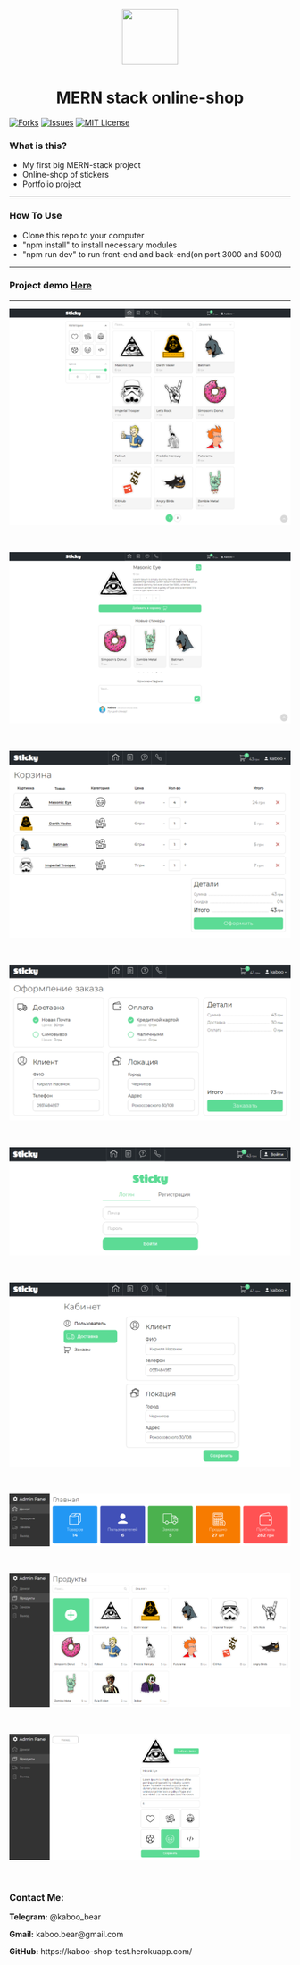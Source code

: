 <p align="center">
    <img src="https://img.icons8.com/bubbles/100/000000/rocket.png" width="100" height="100">
</p>

<h1 align="center">MERN stack online-shop</h1>

[![Forks][forks-shield]][forks-url]
[![Issues][issues-shield]][issues-url]
[![MIT License][license-shield]][license-url]

### What is this?
+ My first big MERN-stack project
+ Online-shop of stickers
+ Portfolio project

<hr>

### How To Use
+ Clone this repo to your computer
+ "npm install" to install necessary modules
+ "npm run dev" to run front-end and back-end(on port 3000 and 5000)

<hr>

### Project demo [Here](https://sticky-shop.web.app/)

<hr>

![Layout](gitImg/kaboo11.png)

<br>

![Layout](gitImg/kaboo12.png)

<br>

![Layout](gitImg/kaboo13.png)

<br>

![Layout](gitImg/kaboo14.png)

<br>

![Layout](gitImg/kaboo15.png)

<br>

![Layout](gitImg/kaboo16.png)

<br>

![Layout](gitImg/kaboo17.png)

<br>

![Layout](gitImg/kaboo18.png)

<br>

![Layout](gitImg/kaboo19.png)

<br>


<h3>Contact Me:</h3>

<div>
    <p><b>Telegram:</b> @kaboo_bear </p>
</div>

<div>
    <p><b>Gmail:</b> kaboo.bear@gmail.com </p>
</div>

<div>
    <p><b>GitHub:</b> https://kaboo-shop-test.herokuapp.com/</p>
</div>












[forks-shield]: https://img.shields.io/github/forks/kaboobear/E-commerce?style=flat-square
[forks-url]: https://github.com/kaboobear/E-commerce/network/members
[issues-shield]: https://img.shields.io/github/issues/kaboobear/E-commerce.svg?style=flat-square
[issues-url]: https://github.com/kaboobear/E-commerce/issues
[license-shield]: https://img.shields.io/github/license/kaboobear/E-commerce.svg?style=flat-square
[license-url]: https://github.com/kaboobear/E-commerce/blob/master/LICENSE.txt
